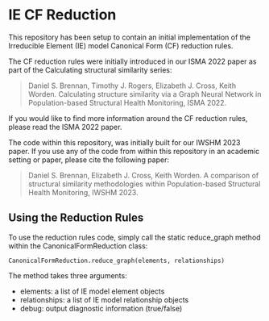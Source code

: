 # IE CF Reduction
This repository has been setup to contain an initial implementation of the Irreducible Element (IE) model Canonical Form (CF) reduction rules. 

The CF reduction rules were initially introduced in our ISMA 2022 paper as part of the Calculating structural similarity series:

> Daniel S. Brennan, Timothy J. Rogers, Elizabeth J. Cross, Keith Worden.  Calculating structure similarity via a Graph Neural Network in Population-based Structural Health Monitoring, ISMA 2022.

If you would like to find more information around the CF reduction rules, please read the ISMA 2022 paper.

The code within this repository, was initially built for our IWSHM 2023 paper. If you use any of the code from within this repository in an academic setting or paper, please cite the following paper:

> Daniel S. Brennan, Elizabeth J. Cross, Keith Worden. A comparison of structural similarity methodologies within Population-based Structural Health Monitoring, IWSHM 2023.

## Using the Reduction Rules
To use the reduction rules code, simply call the static reduce_graph method within the CanonicalFormReduction class:

```
CanonicalFormReduction.reduce_graph(elements, relationships)
```
The method takes three arguments:
* elements: a list of IE model element objects
* relationships: a list of IE model relationship objects
* debug: output diagnostic information (true/false)
